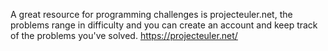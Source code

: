 A great resource for programming challenges is projecteuler.net, the problems range in difficulty and you can create an account and keep track of the problems you've solved. https://projecteuler.net/
